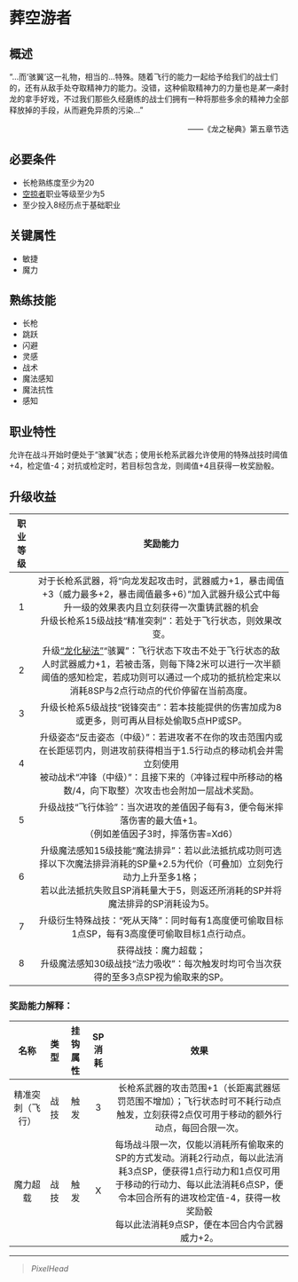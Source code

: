 # 葬空游者

## 概述

“…而‘骇翼’这一礼物，相当的…特殊。随着飞行的能力一起给予给我们的战士们的，还有从敌手处夺取精神力的能力。没错，这种偷取精神力的力量也是*某一条*封龙的拿手好戏，不过我们那些久经磨练的战士们拥有一种将那些多余的精神力全部释放掉的手段，从而避免异质的污染…”
<div align="right">——《龙之秘典》第五章节选</div>

## 必要条件

* 长枪熟练度至少为20
* <a href="../dragon_raider" target="_blank">空掠者</a>职业等级至少为5
* 至少投入8经历点于基础职业

## 关键属性

* 敏捷
* 魔力

## 熟练技能

* 长枪
* 跳跃
* 闪避
* 灵感
* 战术
* 魔法感知
* 魔法抗性
* 感知
  
## 职业特性

允许在战斗开始时便处于“骇翼”状态；使用长枪系武器允许使用的特殊战技时阈值+4，检定值-4；对抗或检定时，若目标包含龙，则阈值+4且获得一枚奖励骰。

## 升级收益

职业等级|奖励能力
:--:|:--:
1|对于长枪系武器，将“向龙发起攻击时，武器威力+1，暴击阈值+3（威力最多+2，暴击阈值最多+6）”加入武器升级公式中每升一级的效果表内且立刻获得一次重铸武器的机会<br>升级长枪系15级战技“精准突刺”：若处于飞行状态，则效果改变。
2|升级<a href="../../../../status/normal/#龙化秘法" target="_blank">“龙化秘法”</a>“骇翼”：飞行状态下攻击不处于飞行状态的敌人时武器威力+1，若被击落，则每下降2米可以进行一次半额阈值的感知检定，若成功则可以通过一个成功的抵抗检定来以消耗8SP与2点行动点的代价停留在当前高度。
3|升级长枪系5级战技“锐锋突击”：若本技能提供的伤害加成为8或更多，则可再从目标处偷取5点HP或SP。
4|升级姿态“反击姿态（中级）”：若进攻者不在你的攻击范围内或在长距惩罚内，则进攻前获得相当于1.5行动点的移动机会并需立刻使用<br>被动战术“冲锋（中级）”：且接下来的（冲锋过程中所移动的格数/4，向下取整）次攻击也会附加一层战术奖励。
5|升级战技“飞行体验”：当次进攻的差值因子每有3，便令每米摔落伤害的最大值+1。<br>（例如差值因子3时，摔落伤害=Xd6）
6|升级魔法感知15级技能“魔法排异”：若以此法抵抗成功则可选择以下次魔法排异消耗的SP量+2.5为代价（可叠加）立刻免行动力上升至多1格；<br>若以此法抵抗失败且SP消耗量大于5，则返还所消耗的SP并将魔法排异的SP消耗设为5。
7|升级衍生特殊战技：“死从天降”：同时每有1高度便可偷取目标1点SP，每有3高度便可偷取目标1点行动点。
8|获得战技：魔力超载；<br>升级魔法感知30级战技“法力吸收”：每次触发时均可令当次获得的至多3点SP视为偷取来的SP。

### 奖励能力解释：

名称|类型|挂钩属性|SP消耗|效果
:--:|:--:|:--:|:--:|:--:
精准突刺（飞行）|战技|触发|3|长枪系武器的攻击范围+1（长距离武器惩罚范围不增加）；飞行状态时可不耗行动点触发，立刻获得2点仅可用于移动的额外行动点，每回合限一次。
魔力超载|战技|触发|X|每场战斗限一次，仅能以消耗所有偷取来的SP的方式发动。消耗2行动点，每以此法消耗3点SP，便获得1点行动力和1点仅可用于移动的行动力、每以此法消耗6点SP，便令本回合所有的进攻检定值-4，获得一枚奖励骰<br>每以此法消耗9点SP，便在本回合内令武器威力+2。

---

> *PixelHead*